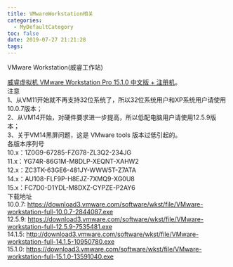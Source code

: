 ```yaml
---
title: VMwareWorkstation相关
categories:
  - MyDefaultCategory
toc: false
date: 2019-07-27 21:21:28
tags:
---
```

VMware Workstation(威睿工作站)
<!-- more -->

[威睿虚拟机 VMware Workstation Pro 15.1.0 中文版 + 注册机](http://www.carrotchou.blog/122.html)。  
注意  
1、从VM11开始就不再支持32位系统了，所以32位系统用户和XP系统用户请使用10.0.7版本；  
2、从VM14开始，对硬件要求进一步提高，所以低配电脑用户请使用12.5.9版本；  
3、关于VM14黑屏问题，这是 VMware tools 版本过低引起的。  
各版本序列号  
10.x：1Z0G9-67285-FZG78-ZL3Q2-234JG  
11.x：YG74R-86G1M-M8DLP-XEQNT-XAHW2  
12.x：ZC3TK-63GE6-481JY-WWW5T-Z7ATA  
14.x：AU108-FLF9P-H8EJZ-7XMQ9-XG0U8  
15.x：FC7D0-D1YDL-M8DXZ-CYPZE-P2AY6  
下载地址  
10.0.7: https://download3.vmware.com/software/wkst/file/VMware-workstation-full-10.0.7-2844087.exe  
12.5.9: https://download3.vmware.com/software/wkst/file/VMware-workstation-full-12.5.9-7535481.exe  
14.1.5: http://download3.vmware.com/software/wkst/file/VMware-workstation-full-14.1.5-10950780.exe  
15.1.0: https://download3.vmware.com/software/wkst/file/VMware-workstation-full-15.1.0-13591040.exe  
